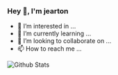 ### Hey 👋, I'm jearton

- 👀 I’m interested in ...
- 🌱 I’m currently learning ...
- 💞️ I’m looking to collaborate on ...
- 📫 How to reach me ...

![Github Stats](https://github-readme-stats.vercel.app/api?username=jearton&show_icons=true)

<!---
jearton/jearton is a ✨ special ✨ repository because its `README.md` (this file) appears on your GitHub profile.
You can click the Preview link to take a look at your changes.
--->
